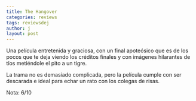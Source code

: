 ```yaml
---
title: The Hangover
categories: reviews
tags: reviewsdej
author: j
layout: post
---
```


Una película entretenida y graciosa, con un final apoteósico que es de los pocos que te deja viendo los créditos finales y con imágenes hilarantes de tíos metiéndole el pito a un tigre.

La trama no es demasiado complicada, pero la película cumple con ser descarada e ideal para echar un rato con los colegas de risas.

Nota: 6/10
